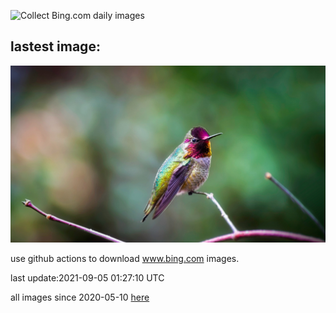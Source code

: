 ![Collect Bing.com daily images](https://github.com/counter2015/bing-daily-images/workflows/Collect%20Bing.com%20daily%20images/badge.svg)
## lastest image:
![](images/AnnasHummingbird.jpg)

use github actions to download www.bing.com images.

last update:2021-09-05 01:27:10 UTC

all images since 2020-05-10 [here](https://github.com/counter2015/bing-daily-images/tree/master/images) 
